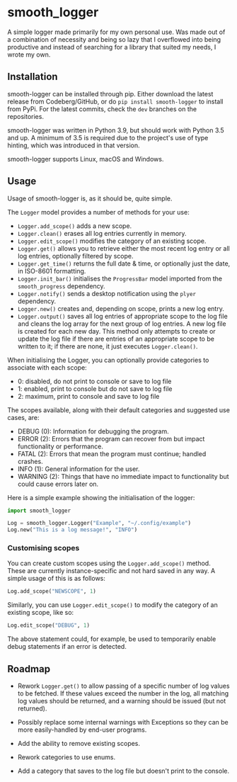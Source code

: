 # smooth_logger

A simple logger made primarily for my own personal use. Was made out of a combination of necessity and being so lazy that I overflowed into being productive and instead of searching for a library that suited my needs, I wrote my own.

## Installation

smooth-logger can be installed through pip. Either download the latest release from Codeberg/GitHub, or do `pip install smooth-logger` to install from PyPi. For the latest commits, check the `dev` branches on the repositories.

smooth-logger was written in Python 3.9, but should work with Python 3.5 and up. A minimum of 3.5 is required due to the project's use of type hinting, which was introduced in that version.

smooth-logger supports Linux, macOS and Windows.

## Usage

Usage of smooth-logger is, as it should be, quite simple.

The `Logger` model provides a number of methods for your use:

- `Logger.add_scope()` adds a new scope.
- `Logger.clean()` erases all log entries currently in memory.
- `Logger.edit_scope()` modifies the category of an existing scope.
- `Logger.get()` allows you to retrieve either the most recent log entry or all log entries, optionally filtered by scope.
- `Logger.get_time()` returns the full date & time, or optionally just the date, in ISO-8601 formatting.
- `Logger.init_bar()` initialises the `ProgressBar` model imported from the `smooth_progress` dependency.
- `Logger.notify()` sends a desktop notification using the `plyer` dependency.
- `Logger.new()` creates and, depending on scope, prints a new log entry.
- `Logger.output()` saves all log entries of appropriate scope to the log file and cleans the log array for the next group of log entries. A new log file is created for each new day. This method only attempts to create or update the log file if there are entries of an appropriate scope to be written to it; if there are none, it just executes `Logger.clean()`.

When initialising the Logger, you can optionally provide categories to associate with each scope:

- 0: disabled, do not print to console or save to log file
- 1: enabled, print to console but do not save to log file
- 2: maximum, print to console and save to log file

The scopes available, along with their default categories and suggested use cases, are:

- DEBUG (0): Information for debugging the program.
- ERROR (2): Errors that the program can recover from but impact functionality or performance.
- FATAL (2): Errors that mean the program must continue; handled crashes.
- INFO (1): General information for the user.
- WARNING (2): Things that have no immediate impact to functionality but could cause errors later on.

Here is a simple example showing the initialisation of the logger:

```py
import smooth_logger

Log = smooth_logger.Logger("Example", "~/.config/example")
Log.new("This is a log message!", "INFO")
```

### Customising scopes

You can create custom scopes using the `Logger.add_scope()` method. These are currently instance-specific and not hard saved in any way. A simple usage of this is as follows:

```py
Log.add_scope("NEWSCOPE", 1)
```

Similarly, you can use `Logger.edit_scope()` to modify the category of an existing scope, like so:

```py
Log.edit_scope("DEBUG", 1)
```

The above statement could, for example, be used to temporarily enable debug statements if an error is detected.

## Roadmap

- Rework `Logger.get()` to allow passing of a specific number of log values to be fetched. If these values exceed the number in the log, all matching log values should be returned, and a warning should be issued (but not returned).

- Possibly replace some internal warnings with Exceptions so they can be more easily-handled by end-user programs.

- Add the ability to remove existing scopes.

- Rework categories to use enums.

- Add a category that saves to the log file but doesn't print to the console.